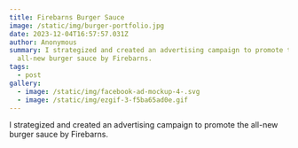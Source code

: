 ```yaml
---
title: Firebarns Burger Sauce
image: /static/img/burger-portfolio.jpg
date: 2023-12-04T16:57:57.031Z
author: Anonymous
summary: I strategized and created an advertising campaign to promote the
  all-new burger sauce by Firebarns.
tags:
  - post
gallery:
  - image: /static/img/facebook-ad-mockup-4-.svg
  - image: /static/img/ezgif-3-f5ba65ad0e.gif
---
```

I strategized and created an advertising campaign to promote the all-new burger sauce by Firebarns.
